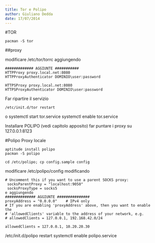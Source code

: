 ```yaml
---
title: Tor e Polipo
author: Giuliano Dedda 
date: 17/07/2014
---
```


#TOR

    pacman -S tor

##proxy 

modificare /etc/tor/torrc aggiungendo
```
############# AGGIUNTE ###########
HTTPProxy proxy.local.net:8080
HTTPProxyAuthenticator DOMINIO\user:password

HTTPSProxy proxy.local.net:8080
HTTPSProxyAuthenticator DOMINIO\user:password
```

Far ripartire il servizio

    /etc/init.d/tor restart
o 
    systemctl start tor.service
    systemctl enable tor.service

Installare POLIPO (vedi capitolo apposito)
far puntare i proxy su 127.0.0.1:8123

	
#Polipo 
Proxy locale

    aptitude install polipo
    pacman -S polipo

	cd /etc/polipo; cp config.sample config
	
modificare  /etc/polipo/config modificando
```
# Uncomment this if you want to use a parent SOCKS proxy:
 socksParentProxy = "localhost:9050"
 socksProxyType = socks5
e aggiungendo
############## AGGIUNTE ###############
proxyAddress = "0.0.0.0"    # IPv4 only
# If you are enabling 'proxyAddress' above, then you want to enable the
# 'allowedClients' variable to the address of your network, e.g.
# allowedClients = 127.0.0.1, 192.168.42.0/24
                                          
allowedClients = 127.0.0.1, 10.20.20.30
```

/etc/init.d/polipo restart
 systemctl enable polipo.service
